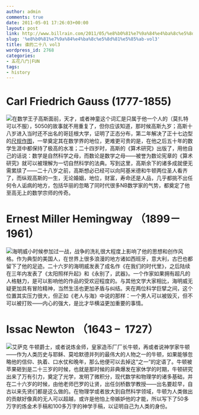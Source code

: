 ```yaml
---
author: admin
comments: true
date: 2011-05-01 17:26:03+00:00
layout: post
link: http://www.billrain.com/2011/05/%e8%b0%81%e7%9a%84%e4%ba%8c%e5%8d%81%e5%85%ab-vol3/
slug: '%e8%b0%81%e7%9a%84%e4%ba%8c%e5%8d%81%e5%85%ab-vol3'
title: 谁的二十八 vol3
wordpress_id: 2768
categories:
- 五花八门|FUN
tags:
- history
---
```


# Carl Friedrich Gauss (1777-1855)




[![]({{site.baseurl}}/assets/images/blog/220px-Bendixen_-_Carl_Friedrich_Gauß_1828-150x150.jpg)](http://www.billrain.com/2011/05/%e8%b0%81%e7%9a%84%e4%ba%8c%e5%8d%81%e5%85%ab-vol3/220px-bendixen_-_carl_friedrich_gaus_1828/)在数学王子高斯面前，天才，或者神童这个词汇是只属于他一个人的（莫扎特可以不服），5050的故事就不用重复了，但你应该知道，那时候高斯九岁；高斯十八岁进入当时还不出名的哥廷根大学，证明了正态分布，第二年解决了正十七边型的[尺规作图](http://dbis.nankai.edu.cn/math/X-chiguizuotu17.htm)，一举奠定其在数学界的地位，更难更可贵的是，在他之后五十年的数学生涯中都保持了极高的水准；二十四岁时，高斯的《算术研究》出版了，用他自己的话说：数学是自然科学之母，而数论是数学之母——被誉为数论宪章的《算术研究》就可以被理解为一切自然科学的法典。写到这里，高斯余下的诸多成就便无需累牍了——二十八岁之前，高斯想必已经可以向阿基米德和牛顿两位圣人看齐了，而纵观高斯的一生，无论婚姻，地位，财富，寿命还是人品，几乎都挑不出任何令人诟病的地方，包括华丽的忽略了同时代很多NB数学家的气势，都奠定了他至高无上的数学宗师的传奇。




# Ernest Miller Hemingway （1899－1961）




[![]({{site.baseurl}}/assets/images/blog/190px-EH2723PMilan1918-150x150.jpg)](http://www.billrain.com/2011/05/%e8%b0%81%e7%9a%84%e4%ba%8c%e5%8d%81%e5%85%ab-vol3/190px-eh2723pmilan1918/)海明威小时候参加过一战，战争的洗礼很大程度上影响了他的思想和创作风格。作为典型的美国人，在世界上很多浪漫的地方诸如西班牙，意大利，古巴也都留下了他的足迹。二十六岁的海明威发表了成名作《在我们的时代里》，之后陆续在三年内发表了《太阳照样升起》和《永别了，武器》。一个作家如果拥有超凡的人格魅力，是可以影响他的作品的受欢迎程度的。与其他文学大家相比，海明威无疑更加具有冒险精神，当然生活也更加矛盾与纠结。夹在两位科学巨擘之间，这个位置其实压力很大，但正如《老人与海》中说的那样：一个男人可以被毁灭，但不可以被打败——内心的强大，是比才华横溢更加重要的事情。




# Issac Newton （1643 –  1727）




[![]({{site.baseurl}}/assets/images/blog/020e66f0e91b6bec7931aafa-150x150.jpg)](http://www.billrain.com/2011/05/%e8%b0%81%e7%9a%84%e4%ba%8c%e5%8d%81%e5%85%ab-vol3/020e66f0e91b6bec7931aafa/)艾萨克 牛顿爵士，或者说炼金师，皇家造币厂厂长牛顿，再或者说神学家牛顿——作为人类历史与耶稣、莫哈默德并列的最伟大的人物之一的牛顿，如果能够忽略他的信仰、执着、口水仗和晚年，那么他便可以去掉这“之一”的定语了。牛顿被苹果砸到是二十三岁的时候，也就是那时候的非典爆发在家休学的时期，牛顿研究出来了万有引力，奠定了光学，发明了微积分，现代数学和物理学的诸多基础，并在二十六岁的时候，由他老师巴罗的让贤，出任剑桥数学教授——出名要趁早，自古以来先贤们都是这么做的。在物理学或者放大到自然科学领域，牛顿为人类做出的贡献好像真的无人可以超越，或许是他怕上帝嫉妒他的才能，所以写下了50多万字的炼金术手稿和100多万字的神学手稿，以证明自己为人类的身份。
